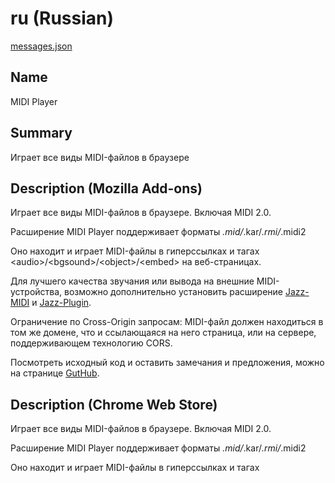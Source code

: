 # ru (Russian)

[messages.json](../firefox/midi-player/_locales/ru/messages.json)

## Name
MIDI Player

## Summary
Играет все виды MIDI-файлов в браузере

## Description (Mozilla Add-ons)
Играет все виды MIDI-файлов в браузере. Включая MIDI 2.0.

Расширение MIDI Player поддерживает форматы *.mid/*.kar/*.rmi/*.midi2

Оно находит и играет MIDI-файлы в гиперссылках и тагах &lt;audio&gt;/&lt;bgsound&gt;/&lt;object&gt;/&lt;embed&gt; на веб-страницах.

Для лучшего качества звучания или вывода на внешние MIDI-устройства, возможно дополнительно установить расширение <a href=https://addons.mozilla.org/firefox/addon/jazz-midi>Jazz-MIDI</a> и <a href=https://jazz-soft.net>Jazz-Plugin</a>.

Ограничение по Cross-Origin запросам: MIDI-файл должен находиться в том же домене, что и ссылающаяся на него страница, или на сервере, поддерживающем технологию CORS.

Посмотреть исходный код и оставить замечания и предложения, можно на странице <a href=https://github.com/jazz-soft/midi-player>GutHub</a>.

## Description (Chrome Web Store)
Играет все виды MIDI-файлов в браузере. Включая MIDI 2.0.

Расширение MIDI Player поддерживает форматы *.mid/*.kar/*.rmi/*.midi2

Оно находит и играет MIDI-файлы в гиперссылках и тагах <audio>/<bgsound>/<object>/<embed> на веб-страницах.

Для лучшего качества звучания возможно дополнительно установить Jazz-Plugin и расширение Jazz-MIDI.

Ограничение по Cross-Origin запросам: MIDI-файл должен находиться в том же домене, что и ссылающаяся на него страница, или на сервере, поддерживающем технологию CORS.

Посмотреть исходный код и оставить замечания и предложения, можно на странице GutHub: https://github.com/jazz-soft/midi-player
